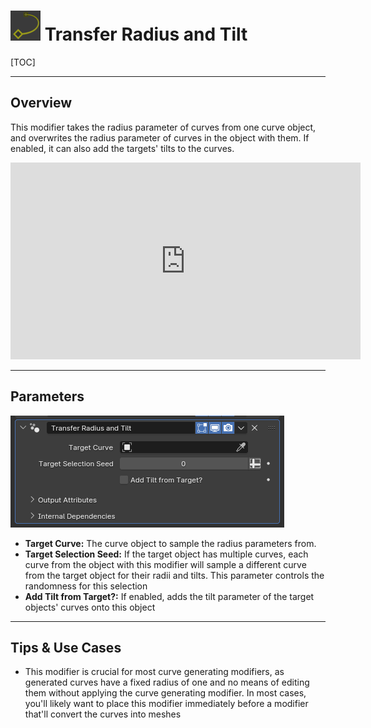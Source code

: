 # ![icon](../img/icons/transfer_radius_and_tilt.png) Transfer Radius and Tilt

[TOC]

---

## Overview
This modifier takes the radius parameter of curves from one curve object, and overwrites the radius parameter of curves in the object with them. If enabled, it can also add the targets' tilts to the curves.

<iframe width="560" height="315" src="https://www.youtube.com/embed/cxTc6c1aChQ?si=na5rN5jZTlEFgKhn" title="YouTube video player" frameborder="0" allow="accelerometer; autoplay; clipboard-write; encrypted-media; gyroscope; picture-in-picture; web-share" allowfullscreen></iframe>

---

## Parameters
![Parameters](params/transfer_radius_and_tilt.PNG)

* **Target Curve:** The curve object to sample the radius parameters from.
* **Target Selection Seed:** If the target object has multiple curves, each curve from the object with this modifier will sample a different curve from the target object for their radii and tilts. This parameter controls the randomness for this selection
* **Add Tilt from Target?:** If enabled, adds the tilt parameter of the target objects' curves onto this object

---

## Tips & Use Cases

* This modifier is crucial for most curve generating modifiers, as generated curves have a fixed radius of one and no means of editing them without applying the curve generating modifier. In most cases, you'll likely want to place this modifier immediately before a modifier that'll convert the curves into meshes